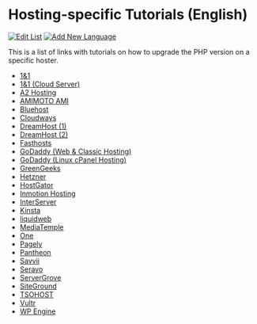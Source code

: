 # Hosting-specific Tutorials (English)

[![Edit List](https://img.shields.io/badge/Edit_List--green.svg?style=social)](https://github.com/wp-core-php/servehappy-resources/edit/master/tutorials/hosting-specific/tutorials-en.md)
[![Add New Language](https://img.shields.io/badge/Add_New_Language--green.svg?style=social)](https://github.com/wp-core-php/servehappy-resources/new/master/tutorials/hosting-specific)

This is a list of links with tutorials on how to upgrade the PHP version on a specific hoster.

* [1&1](https://help.1and1.com/hosting-c37630/scripts-and-programming-languages-c85099/php-c37728/change-the-default-version-of-php-in-the-control-panel-a792330.html)
* [1&1 (Cloud Server)](https://www.1and1.com/cloud-community/learn/application/php/upgrade-php-from-54-to-70-on-a-centos-7-11-cloud-server/)
* [A2 Hosting](https://www.a2hosting.com/kb/developer-corner/php/changing-php-settings-and-versions)
* [AMIMOTO AMI](https://support.amimoto-ami.com/english/server-and-aws-management/enabling-php-70-on-amimoto)
* [Bluehost](https://www.bluehost.com/help/article/php-version-selection-php-config)
* [Cloudways](https://support.cloudways.com/how-to-upgrade-to-php-7/)
* [DreamHost (1)](https://help.dreamhost.com/hc/en-us/articles/214895317-How-do-I-change-the-PHP-version-of-my-site-)
* [DreamHost (2)](https://help.dreamhost.com/hc/en-us/articles/214205548-What-do-I-need-to-do-about-the-PHP-upgrade-)
* [Fasthosts](https://help.fasthosts.co.uk/app/answers/detail/a_id/1962/~/changing-your-php-version)
* [GoDaddy (Web & Classic Hosting)](https://www.godaddy.com/help/view-or-change-your-php-version-3937)
* [GoDaddy (Linux cPanel Hosting)](https://www.godaddy.com/help/view-or-change-your-php-version-16090)
* [GreenGeeks](https://www.greengeeks.com/kb/1838/what-version-of-php-does-greengeeks-use/)
* [Hetzner](https://hetzner.co.za/help-centre/website/how-do-i-upgradedowngrade-my-version-of-php/)
* [HostGator](https://www.hostgator.com/help/article/php-configuration-plugin)
* [Inmotion Hosting](http://www.inmotionhosting.com/support/website/php/how-to-change-the-php-version-your-account-uses)
* [InterServer](https://www.interserver.net/tips/kb/change-php-version-in-cpanel/)
* [Kinsta](https://kinsta.com/knowledgebase/wordpress-php-version/)
* [liquidweb](https://www.liquidweb.com/kb/how-to-upgrade-apache-and-php-using-cpanels-easyapache/)
* [MediaTemple](https://mediatemple.net/community/products/dv/207889153/what's-new-in-php-7)
* [One](https://www.one.com/en/support/faq/what-should-i-check-when-upgrading-php)
* [Pagely](https://support.pagely.com/hc/en-us/articles/115000013092-Changing-PHP-Versions)
* [Pantheon](https://pantheon.io/docs/php-versions/)
* [Savvii](https://support.savvii.nl/en/support/solutions/articles/11000012882-changing-the-php-version-for-a-website)
* [Seravo](https://help.seravo.com/en/knowledgebase/13-server-configuration/docs/107-transfer-your-site-to-use-newest-php-version)
* [ServerGrove](http://blog.servergrove.com/2015/12/23/changing-the-version-of-php-in-shared-hosting/)
* [SiteGround](https://www.siteground.com/kb/how_to_have_different_php_versions/)
* [TSOHOST](https://www.tsohost.com/knowledge-base/article/987/how-to-upgrade-your-sites-php-version)
* [Vultr](https://www.vultr.com/docs/upgrade-to-php-7-on-the-vultr-wordpress-app)
* [WP Engine](https://wpengine.com/support/php-7-faq/)

